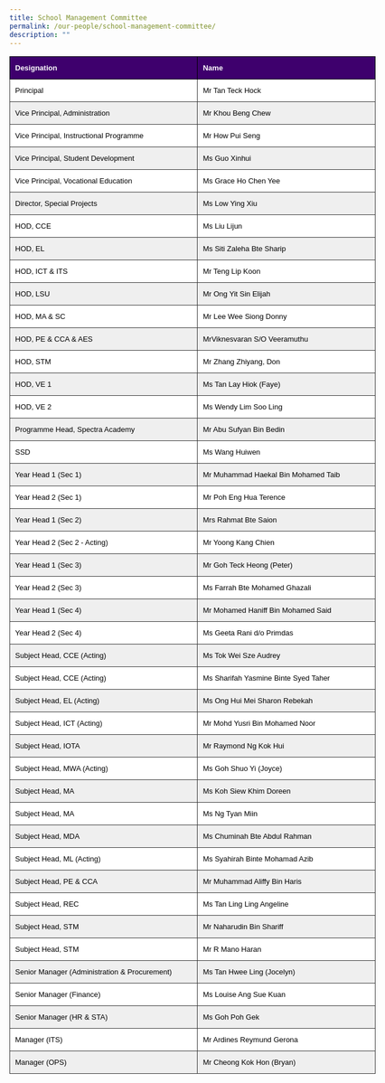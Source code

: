 ```yaml
---
title: School Management Committee
permalink: /our-people/school-management-committee/
description: ""
---
```

<style type="text/css">
.tg  {border-collapse:collapse;border-color:#ccc;border-spacing:0;}
.tg td{background-color:#fff;border-color:#ccc;border-style:solid;border-width:1px;color:#333;
  font-family:Arial, sans-serif;font-size:14px;overflow:hidden;padding:12px 9px;word-break:normal;}
.tg th{background-color:#f0f0f0;border-color:#ccc;border-style:solid;border-width:1px;color:#333;
  font-family:Arial, sans-serif;font-size:14px;font-weight:normal;overflow:hidden;padding:12px 9px;word-break:normal;}
.tg .tg-49pb{background-color:#3E006D;border-color:#000000;color:#ffffff;font-family:Arial, Helvetica, sans-serif !important;
  font-size:13px;font-weight:bold;text-align:left;vertical-align:middle}
.tg .tg-9ezz{background-color:#ffffff;border-color:#343434;color:#000000;font-family:Arial, Helvetica, sans-serif !important;
  font-size:13px;text-align:left;vertical-align:middle}
.tg .tg-5rzm{background-color:#efefef;border-color:#343434;color:#000000;font-family:Arial, Helvetica, sans-serif !important;
  font-size:13px;text-align:left;vertical-align:middle}
.tg .tg-qm8y{background-color:#efefef;border-color:#343434;color:#000000;font-size:13px;text-align:left;vertical-align:middle}
.tg .tg-u99b{background-color:#ffffff;border-color:#343434;color:#000000;font-size:13px;text-align:left;vertical-align:middle}
</style>
<table style="undefined;table-layout: fixed; width: 648px" class="tg">
<colgroup>
<col style="width: 333px">
<col style="width: 315px">
</colgroup>
<tbody>
  <tr>
    <td class="tg-49pb">Designation</td>
    <td class="tg-49pb">Name</td>
  </tr>
  <tr>
    <td class="tg-9ezz">Principal</td>
    <td class="tg-9ezz">Mr Tan Teck Hock</td>
  </tr>
  <tr>
    <td class="tg-5rzm">Vice Principal, Administration</td>
    <td class="tg-5rzm">Mr Khou Beng Chew</td>
  </tr>
  <tr>
    <td class="tg-9ezz">Vice Principal, Instructional Programme</td>
    <td class="tg-9ezz">Mr How Pui Seng</td>
  </tr>
  <tr>
    <td class="tg-5rzm">Vice Principal, Student Development</td>
    <td class="tg-5rzm">Ms Guo Xinhui</td>
  </tr>
  <tr>
    <td class="tg-9ezz">Vice Principal, Vocational Education</td>
    <td class="tg-9ezz">Ms Grace Ho Chen Yee</td>
  </tr>
  <tr>
    <td class="tg-5rzm">Director, Special Projects</td>
    <td class="tg-5rzm">Ms Low Ying Xiu</td>
  </tr>
  <tr>
    <td class="tg-9ezz">HOD, CCE</td>
    <td class="tg-9ezz">Ms Liu Lijun</td>
  </tr>
  <tr>
    <td class="tg-5rzm">HOD, EL</td>
    <td class="tg-qm8y">Ms Siti Zaleha Bte Sharip</td>
  </tr>
  <tr>
    <td class="tg-9ezz">HOD, ICT &amp; ITS</td>
    <td class="tg-u99b">Mr Teng Lip Koon</td>
  </tr>
  <tr>
    <td class="tg-5rzm">HOD, LSU</td>
    <td class="tg-qm8y">Mr Ong Yit Sin Elijah</td>
  </tr>
  <tr>
    <td class="tg-9ezz">HOD, MA &amp; SC</td>
    <td class="tg-u99b">Mr Lee Wee Siong Donny</td>
  </tr>
  <tr>
    <td class="tg-5rzm">HOD, PE &amp; CCA &amp; AES</td>
    <td class="tg-qm8y">MrViknesvaran S/O Veeramuthu</td>
  </tr>
  <tr>
    <td class="tg-9ezz">HOD, STM</td>
    <td class="tg-u99b">Mr Zhang Zhiyang, Don</td>
  </tr>
  <tr>
    <td class="tg-5rzm">HOD, VE 1</td>
    <td class="tg-qm8y">Ms Tan Lay Hiok (Faye)</td>
  </tr>
  <tr>
    <td class="tg-9ezz">HOD, VE 2</td>
    <td class="tg-u99b">Ms Wendy Lim Soo Ling</td>
  </tr>
  <tr>
    <td class="tg-5rzm">Programme Head, Spectra Academy</td>
    <td class="tg-qm8y">Mr Abu Sufyan Bin Bedin</td>
  </tr>
  <tr>
    <td class="tg-9ezz">SSD</td>
    <td class="tg-u99b">Ms Wang Huiwen</td>
  </tr>
  <tr>
    <td class="tg-5rzm">Year Head 1 (Sec 1)</td>
    <td class="tg-qm8y">Mr Muhammad Haekal Bin Mohamed Taib</td>
  </tr>
  <tr>
    <td class="tg-9ezz">Year Head 2 (Sec 1)</td>
    <td class="tg-u99b">Mr Poh Eng Hua Terence</td>
  </tr>
  <tr>
    <td class="tg-5rzm">Year Head 1 (Sec 2)</td>
    <td class="tg-qm8y">Mrs Rahmat Bte Saion</td>
  </tr>
  <tr>
    <td class="tg-9ezz">Year Head 2 (Sec 2 - Acting)</td>
    <td class="tg-u99b">Mr Yoong Kang Chien</td>
  </tr>
  <tr>
    <td class="tg-5rzm">Year Head 1 (Sec 3)</td>
    <td class="tg-qm8y">Mr Goh Teck Heong (Peter)</td>
  </tr>
  <tr>
    <td class="tg-9ezz">Year Head 2 (Sec 3)</td>
    <td class="tg-u99b">Ms Farrah Bte Mohamed Ghazali</td>
  </tr>
  <tr>
    <td class="tg-5rzm">Year Head 1 (Sec 4)</td>
    <td class="tg-qm8y">Mr Mohamed Haniff Bin Mohamed Said</td>
  </tr>
  <tr>
    <td class="tg-9ezz">Year Head 2 (Sec 4)</td>
    <td class="tg-u99b">Ms Geeta Rani d/o Primdas</td>
  </tr>
  <tr>
    <td class="tg-5rzm">Subject Head, CCE (Acting)</td>
    <td class="tg-qm8y">Ms Tok Wei Sze Audrey</td>
  </tr>
  <tr>
    <td class="tg-9ezz">Subject Head, CCE (Acting)</td>
    <td class="tg-u99b">Ms Sharifah Yasmine Binte Syed Taher</td>
  </tr>
  <tr>
    <td class="tg-5rzm">Subject Head, EL (Acting)</td>
    <td class="tg-qm8y">Ms Ong Hui Mei Sharon Rebekah</td>
  </tr>
  <tr>
    <td class="tg-9ezz">Subject Head, ICT (Acting)</td>
    <td class="tg-u99b">Mr Mohd Yusri Bin Mohamed Noor</td>
  </tr>
  <tr>
    <td class="tg-5rzm">Subject Head, IOTA</td>
    <td class="tg-qm8y">Mr Raymond Ng Kok Hui</td>
  </tr>
  <tr>
    <td class="tg-9ezz">Subject Head, MWA (Acting)</td>
    <td class="tg-u99b">Ms Goh Shuo Yi (Joyce)</td>
  </tr>
  <tr>
    <td class="tg-5rzm">Subject Head, MA</td>
    <td class="tg-qm8y">Ms Koh Siew Khim Doreen</td>
  </tr>
  <tr>
    <td class="tg-9ezz">Subject Head, MA</td>
    <td class="tg-u99b">Ms Ng Tyan Miin</td>
  </tr>
  <tr>
    <td class="tg-5rzm">Subject Head, MDA</td>
    <td class="tg-qm8y">Ms Chuminah Bte Abdul Rahman</td>
  </tr>
  <tr>
    <td class="tg-9ezz">Subject Head, ML (Acting)</td>
    <td class="tg-u99b">Ms Syahirah Binte Mohamad Azib</td>
  </tr>
  <tr>
    <td class="tg-5rzm">Subject Head, PE &amp; CCA</td>
    <td class="tg-qm8y">Mr Muhammad Aliffy Bin Haris</td>
  </tr>
  <tr>
    <td class="tg-9ezz">Subject Head, REC</td>
    <td class="tg-u99b">Ms Tan Ling Ling Angeline</td>
  </tr>
  <tr>
    <td class="tg-5rzm">Subject Head, STM</td>
    <td class="tg-5rzm">Mr Naharudin Bin Shariff</td>
  </tr>
  <tr>
    <td class="tg-9ezz">Subject Head, STM</td>
    <td class="tg-9ezz">Mr R Mano Haran</td>
  </tr>
  <tr>
    <td class="tg-5rzm">Senior Manager (Administration &amp; Procurement)</td>
    <td class="tg-5rzm">Ms Tan Hwee Ling (Jocelyn)</td>
  </tr>
  <tr>
    <td class="tg-9ezz">Senior Manager (Finance)</td>
    <td class="tg-9ezz">Ms Louise Ang Sue Kuan</td>
  </tr>
  <tr>
    <td class="tg-5rzm">Senior Manager (HR &amp; STA)</td>
    <td class="tg-5rzm">Ms Goh Poh Gek</td>
  </tr>
  <tr>
    <td class="tg-9ezz">Manager (ITS)</td>
    <td class="tg-9ezz">Mr Ardines Reymund Gerona</td>
  </tr>
  <tr>
    <td class="tg-5rzm">Manager (OPS)</td>
    <td class="tg-5rzm">Mr Cheong Kok Hon (Bryan)</td>
  </tr>
</tbody>
</table>